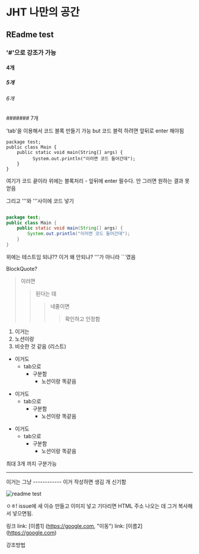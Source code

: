 # JHT 나만의 공간
## REadme  test
### '#'으로 강조가 가능
#### 4개
##### 5개
###### 6개
####### 7개

'tab'을 이용해서 코드 블록 만들기 가능 but 코드 블럭 하려면 앞뒤로 enter 해야됨


	package test;
	public class Main {
		public static void main(String[] args) {
			  System.out.println("이러면 코드 들어간데");
	  	}
  	}


여기가 코드 끝이라 위에는 블록처리 - 앞뒤에 enter 필수다. 안 그러면 원하는 결과 못얻음
  
그리고 '''와 '''사이에 코드 넣기

``` Java

package test;
public class Main {
	public static void main(String[] args) {
		System.out.println("이러면 코드 들어간데");
	}
}

```

위에는 테스트임 되냐?? 이거 왜 안되냐? '''가 아니라 ```였음

BlockQuote?
> 이러면
>> 된다는 데
>>> 네줄이면
>>>> 확인하고 인정함

1. 이거는
2. 노션이랑
3. 비슷한 것 같음 (리스트)

+ 이거도
  + tab으로
    + 구분함
      + 노션이랑 똑같음


* 이거도
  * tab으로
    * 구분함
      * 노션이랑 똑같음
      

- 이거도
  - tab으로
    - 구분함
      - 노션이랑 똑같음
  
 최대 3개 까지 구분가능
 
------------
이거는 그냥 ------------ 이거 작성하면 생김 개 신기함


![readme test](https://user-images.githubusercontent.com/72692422/217966233-8023928f-9b7f-486e-b4e5-b63434234d0e.png)

ㅇㅎ! issue에 새 이슈 만들고 이미지 넣고 기다리면 HTML 주소 나오는 데 그거 복사해서 넣으면됨.

링크
link: [이름1] (https://google.com, "이동")
link: [이름2] (https://google.com)

강조방법


